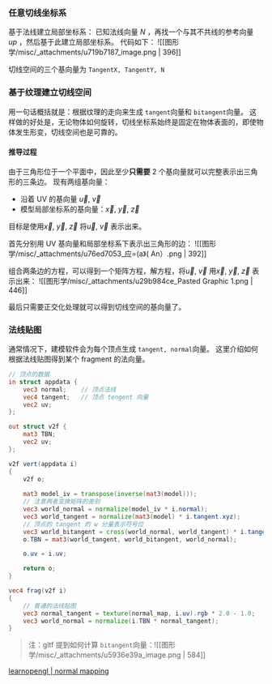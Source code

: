 
### 任意切线坐标系
基于法线建立局部坐标系：
已知法线向量 $N$ ，再找一个与其不共线的参考向量 $up$ ，然后基于此建立局部坐标系。
代码如下：
![[图形学/misc/_attachments/u719b7187_image.png | 396]]

切线空间的三个基向量为 `TangentX, TangentY, N`



### 基于纹理建立切线空间
用一句话概括就是：根据纹理的走向来生成 `tangent`向量和 `bitangent`向量。
这样做的好处是，无论物体如何旋转，切线坐标系始终是固定在物体表面的，即使物体发生形变，切线空间也是可靠的。


#### 推导过程
由于三角形位于一个平面中，因此至少**只需要** $2$ 个基向量就可以完整表示出三角形的三条边。
现有两组基向量：

- 沿着 UV 的基向量 $\vec{u},\ \vec{v}$ 
- 模型局部坐标系的基向量：$\vec{x},\ \vec{y},\ \vec{z}$ 

目标是使用$\vec{x},\ \vec{y},\ \vec{z}$ 将$\vec{u},\ \vec{v}$ 表示出来。


首先分别用 UV 基向量和局部坐标系下表示出三角形的边：
![[图形学/misc/_attachments/u76ed7053_应=(a》( An）.png | 392]]

组合两条边的方程，可以得到一个矩阵方程，解方程，将$\vec{u},\ \vec{v}$ 用$\vec{x},\ \vec{y},\ \vec{z}$ 表示出来：
![[图形学/misc/_attachments/u29b984ce_Pasted Graphic 1.png | 446]]

最后只需要正交化处理就可以得到切线空间的基向量了。



### 法线贴图
通常情况下，建模软件会为每个顶点生成 `tangent, normal`向量。
这里介绍如何根据法线贴图得到某个 fragment 的法向量。

```glsl
// 顶点的数据
in struct appdata {
	vec3 normal;	// 顶点法线
    vec4 tangent;	// 顶点 tengent 向量
    vec2 uv;
};

out struct v2f {
    mat3 TBN;
    vec2 uv;
};

v2f vert(appdata i)
{
    v2f o;
    
    mat3 model_iv = transpose(inverse(mat3(model)));
    // 注意两者变换矩阵的差别
    vec3 world_normal = normalize(model_iv * i.normal);
    vec3 world_tangent = normalize(mat3(model) * i.tangent.xyz);
    // 顶点的 tangent 的 w 分量表示符号位
    vec3 world_bitangent = cross(world_normal, world_tangent) * i.tangent.w;
	o.TBN = mat3(world_tangent, world_bitangent, world_normal);

    o.uv = i.uv;

    return o;
}

vec4 frag(v2f i)
{
	// 普通的法线贴图
    vec3 normal_tangent = texture(normal_map, i.uv).rgb * 2.0 - 1.0;
    vec3 world_normal = normalize(i.TBN * normal_tangent);
}
```

> 注：gltf 提到如何计算 `bitangent`向量：![[图形学/misc/_attachments/u5936e39a_image.png | 584]]

[learnopengl | normal mapping](https://learnopengl.com/Advanced-Lighting/Normal-Mapping)
